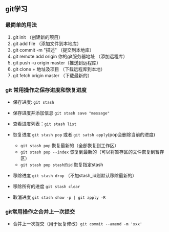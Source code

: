 ﻿## git学习### 最简单的用法1. git init （创建新的项目）2. git add file	（添加文件到本地库）3. git commit -m "描述"  （提交到本地库）4. git remote add origin 你的git服务器地址  （添加远程库）5. git push -u origin master（推送到远程库）6. git clone + 地址及项目 （下载远程库到本地）7. git fetch origin master （下载最新的）### git 常用操作之保存进度和恢复进度+ 保存进度: `git stash`+ 保存进度并添加信息 `git stash save "message"`+ 查看进度列表：`git stash list`+ 恢复进度  `git stash pop` 或者 `git satsh apply`(pop会删除当前的进度)    + `git stash pop` 恢复最新的（全部恢复到工作区）    + `git stash pop --index` 恢复到最新的（可以将暂存区的文件恢复到暂存区）    + `git stash pop stash的id` 恢复指定stash    + 移除进度 `git stash drop` （不加stash_id则默认移除最新的）+ 移除所有的进度 `git stash clear`+ 取消进度 `git stash show -p | git apply -R`### git常用操作之合并上一次提交+ 合并上一次提交（用于反复修改）`git commit --amend -m 'xxx' `                 